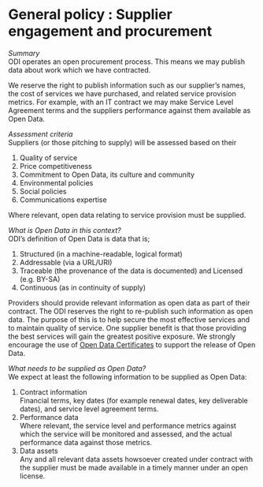 # General policy : Supplier engagement and procurement

*Summary*  
ODI operates an open procurement process. This means we may publish data about work which we have contracted.

We reserve the right to publish information such as our supplier’s names, the cost of services we have purchased, and related service provision metrics. For example, with an IT contract we may make Service Level Agreement terms and the suppliers performance against them available as Open Data.

*Assessment criteria*  
Suppliers (or those pitching to supply) will be assessed based on their

1. Quality of service
1. Price competitiveness
1. Commitment to Open Data, its culture and community
1. Environmental policies
1. Social policies
1. Communications expertise

Where relevant, open data relating to service provision must be supplied.

*What is Open Data in this context?*  
ODI’s definition of Open Data is data that is;

1. Structured (in a machine-readable, logical format)
1. Addressable (via a URL/URI)
1. Traceable (the provenance of the data is documented) and Licensed (e.g. BY-SA)
1. Continuous (as in continuity of supply)

Providers should provide relevant information as open data as part of their contract. The ODI reserves the right to re-publish such information as open data. The purpose of this is to help secure the most effective services and to maintain quality of service. One supplier benefit is that those providing the best services will gain the greatest positive exposure. We strongly encourage the use of [Open Data Certificates](http://theodi.github.io/open-data-certificate/) to support the release of Open Data.

*What needs to be supplied as Open Data?*  
We expect at least the following information to be supplied as Open Data:

1. Contract information  
Financial terms, key dates (for example renewal dates, key deliverable dates), and service level agreement terms.
1. Performance data  
Where relevant, the service level and performance metrics against which the service will be monitored and assessed, and the actual performance data against those metrics.
1. Data assets  
Any and all relevant data assets howsoever created under contract with the supplier must be made available in a timely manner under an open license. 
